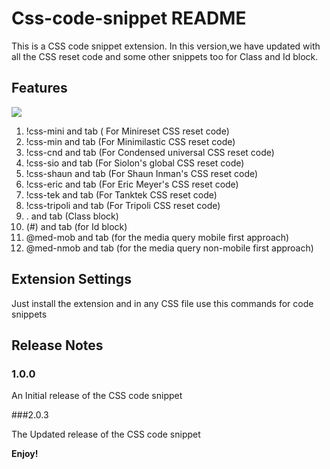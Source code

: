 # Css-code-snippet README

This is a CSS code snippet extension.
In this version,we have updated with all the CSS reset code and some other snippets too for Class and Id block.

## Features
![](version2-test.gif)

1. !css-mini and tab ( For Minireset CSS reset code)
2. !css-min and tab (For Minimilastic CSS reset code)
3. !css-cnd and tab (For Condensed universal CSS reset code)
4. !css-sio and tab (For Siolon's global CSS reset code)
5. !css-shaun and tab (For Shaun Inman's CSS reset code)
6. !css-eric and tab (For Eric Meyer's CSS reset code)
7. !css-tek and tab (For Tanktek CSS reset code)
8. !css-tripoli and tab (For Tripoli CSS reset code)
9. . and tab (Class block)
10. (#) and tab (for Id block)
11. @med-mob and tab (for the media query mobile first approach)
12. @med-nmob and tab (for the media query non-mobile first approach)

## Extension Settings

Just install the extension and in any CSS file use this commands for code snippets

## Release Notes

### 1.0.0

An Initial release of the CSS code snippet

###2.0.3

The Updated release of the CSS code snippet

**Enjoy!**
